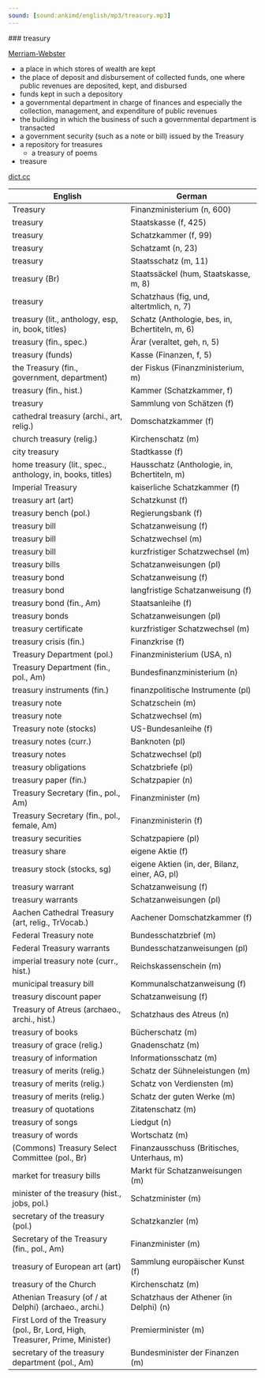 ```yaml
---
sound: [sound:ankimd/english/mp3/treasury.mp3]
---
```


\### treasury

[Merriam-Webster](https://www.merriam-webster.com/dictionary/treasury)

- a place in which stores of wealth are kept
- the place of deposit and disbursement of collected funds, one where public revenues are deposited, kept, and disbursed
- funds kept in such a depository
- a governmental department in charge of finances and especially the collection, management, and expenditure of public revenues
- the building in which the business of such a governmental department is transacted
- a government security (such as a note or bill) issued by the Treasury
- a repository for treasures
    - a treasury of poems
- treasure

[dict.cc](https://www.dict.cc/treasury)

| English        | German       |
| -------------- | ------------ |
| Treasury | Finanzministerium (n, 600) |
| treasury | Staatskasse (f, 425) |
| treasury | Schatzkammer (f, 99) |
| treasury | Schatzamt (n, 23) |
| treasury | Staatsschatz (m, 11) |
| treasury (Br) | Staatssäckel (hum, Staatskasse, m, 8) |
| treasury | Schatzhaus (fig, und, altertmlich, n, 7) |
| treasury (lit., anthology, esp, in, book, titles) | Schatz (Anthologie, bes, in, Bchertiteln, m, 6) |
| treasury (fin., spec.) | Ärar (veraltet, geh, n, 5) |
| treasury (funds) | Kasse (Finanzen, f, 5) |
| the Treasury (fin., government, department) | der Fiskus (Finanzministerium, m) |
| treasury (fin., hist.) | Kammer (Schatzkammer, f) |
| treasury | Sammlung von Schätzen (f) |
| cathedral treasury (archi., art, relig.) | Domschatzkammer (f) |
| church treasury (relig.) | Kirchenschatz (m) |
| city treasury | Stadtkasse (f) |
| home treasury (lit., spec., anthology, in, books, titles) | Hausschatz (Anthologie, in, Bchertiteln, m) |
| Imperial Treasury | kaiserliche Schatzkammer (f) |
| treasury art (art) | Schatzkunst (f) |
| treasury bench (pol.) | Regierungsbank (f) |
| treasury bill | Schatzanweisung (f) |
| treasury bill | Schatzwechsel (m) |
| treasury bill | kurzfristiger Schatzwechsel (m) |
| treasury bills | Schatzanweisungen (pl) |
| treasury bond | Schatzanweisung (f) |
| treasury bond | langfristige Schatzanweisung (f) |
| treasury bond (fin., Am) | Staatsanleihe (f) |
| treasury bonds | Schatzanweisungen (pl) |
| treasury certificate | kurzfristiger Schatzwechsel (m) |
| treasury crisis (fin.) | Finanzkrise (f) |
| Treasury Department (pol.) | Finanzministerium (USA, n) |
| Treasury Department (fin., pol., Am) | Bundesfinanzministerium (n) |
| treasury instruments (fin.) | finanzpolitische Instrumente (pl) |
| treasury note | Schatzschein (m) |
| treasury note | Schatzwechsel (m) |
| Treasury note (stocks) | US-Bundesanleihe (f) |
| treasury notes (curr.) | Banknoten (pl) |
| treasury notes | Schatzwechsel (pl) |
| treasury obligations | Schatzbriefe (pl) |
| treasury paper (fin.) | Schatzpapier (n) |
| Treasury Secretary (fin., pol., Am) | Finanzminister (m) |
| Treasury Secretary (fin., pol., female, Am) | Finanzministerin (f) |
| treasury securities | Schatzpapiere (pl) |
| treasury share | eigene Aktie (f) |
| treasury stock (stocks, sg) | eigene Aktien (in, der, Bilanz, einer, AG, pl) |
| treasury warrant | Schatzanweisung (f) |
| treasury warrants | Schatzanweisungen (pl) |
| Aachen Cathedral Treasury (art, relig., TrVocab.) | Aachener Domschatzkammer (f) |
| Federal Treasury note | Bundesschatzbrief (m) |
| Federal Treasury warrants | Bundesschatzanweisungen (pl) |
| imperial treasury note (curr., hist.) | Reichskassenschein (m) |
| municipal treasury bill | Kommunalschatzanweisung (f) |
| treasury discount paper | Schatzanweisung (f) |
| Treasury of Atreus (archaeo., archi., hist.) | Schatzhaus des Atreus (n) |
| treasury of books | Bücherschatz (m) |
| treasury of grace (relig.) | Gnadenschatz (m) |
| treasury of information | Informationsschatz (m) |
| treasury of merits (relig.) | Schatz der Sühneleistungen (m) |
| treasury of merits (relig.) | Schatz von Verdiensten (m) |
| treasury of merits (relig.) | Schatz der guten Werke (m) |
| treasury of quotations | Zitatenschatz (m) |
| treasury of songs | Liedgut (n) |
| treasury of words | Wortschatz (m) |
| (Commons) Treasury Select Committee (pol., Br) | Finanzausschuss (Britisches, Unterhaus, m) |
| market for treasury bills | Markt für Schatzanweisungen (m) |
| minister of the treasury (hist., jobs, pol.) | Schatzminister (m) |
| secretary of the treasury (pol.) | Schatzkanzler (m) |
| Secretary of the Treasury (fin., pol., Am) | Finanzminister (m) |
| treasury of European art (art) | Sammlung europäischer Kunst (f) |
| treasury of the Church | Kirchenschatz (m) |
| Athenian Treasury (of / at Delphi) (archaeo., archi.) | Schatzhaus der Athener (in Delphi) (n) |
| First Lord of the Treasury (pol., Br, Lord, High, Treasurer, Prime, Minister) | Premierminister (m) |
| secretary of the treasury department (pol., Am) | Bundesminister der Finanzen (m) |
